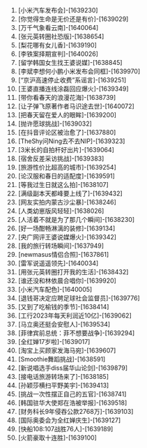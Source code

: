 
1. [小米汽车发布会]-[1639230]
1. [你觉得生命是无价还是有价]-[1639029]
1. [万千气象看云南]-[1640064]
1. [张元英转圈社恐版]-[1638654]
1. [梨花哪有女儿香]-[1639190]
1. [李铁案择期宣判]-[1640026]
1. [留学韩国女生找王婆说媒]-[1638845]
1. [李斌李想何小鹏小米发布会同框]-[1639970]
1. [“京沪高速停止收费”系谣言]-[1639251]
1. [王婆直播连线涂磊回应爆火]-[1639349]
1. [带你看春天的浪漫花海]-[1638739]
1. [让子弹飞原著作者马识途去世]-[1640072]
1. [把春天留在爱人的眼眸]-[1639200]
1. [抛许愿球挑战]-[1639032]
1. [在抖音评论区被治愈了]-[1637880]
1. [TheShy问Ning去不去NIP]-[1639323]
1. [3米长的自拍杆好出片]-[1639064]
1. [宿舍反差采访挑战]-[1639383]
1. [旅游性价比超高的城市]-[1639254]
1. [论汉服和春日的适配度]-[1639591]
1. [等我过生日就这么拍]-[1638107]
1. [满级副本天都峰要上线了]-[1639432]
1. [网友实拍内蒙古沙尘暴]-[1638246]
1. [人类幼崽版风轻轻]-[1638026]
1. [人活着不就是为了那几个瞬间]-[1638230]
1. [好一场酣畅淋漓的装修]-[1639134]
1. [央广网评王婆说媒爆火]-[1639342]
1. [我的旅行转场瞬间]-[1637949]
1. [newmasus情侣合照]-[1637861]
1. [雷军说遥遥领先]-[1640034]
1. [用张元英转圈打开我的生活]-[1638432]
1. [谁还没和林依晨合唱你]-[1639920]
1. [小米汽车配色]-[1640005]
1. [退钱哥决定应聘足球社会监督员]-[1639776]
1. [又到了吃榆钱的季节]-[1638414]
1. [工行2023年每天利润近10亿]-[1639062]
1. [马立奥还挺会安慰人]-[1639534]
1. [菲律宾前总统：菲不想要战争]-[1639294]
1. [全红婵17岁啦]-[1639017]
1. [淘宝上买顾家发海马宛]-[1639607]
1. [Smoothie舞蹈挑战]-[1638591]
1. [新说唱选手diss届华山论剑]-[1639879]
1. [接电话旅游转场来了]-[1638185]
1. [孙颖莎横扫平野美宇]-[1639413]
1. [挑战一次性摆正自己的五官]-[1638741]
1. [韩国驻华大使郑在浩被举报]-[1639518]
1. [财务科长9年侵吞公款2768万]-[1639103]
1. [国际奥委会为全红婵庆生]-[1639127]
1. [快船108:107战胜76人]-[1639189]
1. [火箭豪取十连胜]-[1639100]